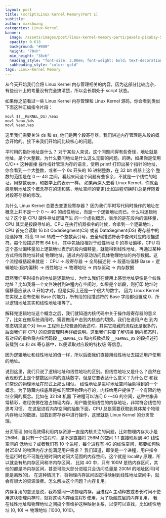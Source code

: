```yaml
---
layout: post
title: (script)Linux Kernel Memory(Part 1)
subtitle:
author: maxshuang
categories: Linux-Kernel
banner:
  image: /assets/images/post/linux-kernel-memory-part1/pexels-pixabay-52717.jpg
  opacity: 0.618
  background: "#000"
  height: "70vh"
  min_height: "38vh"
  heading_style: "font-size: 3.00em; font-weight: bold; text-decoration: underline"
  subheading_style: "color: gold"
tags: Linux-Kernel Memory
---
```


从今天开始我们会将 Linux Kernel 内存管理相关的内容，因为这部分比较庞杂，有些设计上的考量没有完全搞清楚，所以会长期处于 script 状态。

如果你之前看过一些 Linux Kernel 内存管理和 Linux Kernel 源码，你会看到类似下面这种汇编指令片段：
```
movl $(__KERNEL_DS),%eax
movl %eax,%ds
movl %eax,%es
```
这里我们需要关注 ds 和 es, 他们是两个段寄存器。我们讲述内存管理是从段的概念开始的。接下来我们开始问比较核心的问题。

平时用的指针地址是什么？
对于某些人来说，这个问题问得有些奇怪，地址就是地址，是个大整数，为什么要问地址是什么这么无聊的问题。的确，如果你是使用 C/C++ 这种直接
操作指针管理内存的语言，使用 printf 打印出某个指针的地址，你会看到一个大整数，或者一个 0x 开头的 16 进制整数，在 32 bit 机器上这个
整数的范围是在 0 ～ 4G 之间。看起来问这个问题有些多余，不就是一个线性的地址，用整数表示，和数学上的表示一样。
如果再深入去看 Linux Kernel，你就会感觉到地址这个概念存在的违和感，地址空间的变更(比如进程切换时)总是伴随着对段寄存器的修改。

为什么 Linux Kernel 总要去变更段寄存器？
因为我们平时写代码时操作的地址在概念上并不是一个 0 ～ 4G 的线性地址，而是一个逻辑地址而已。什么叫逻辑地址？这个是 CPU 硬件寻址逻辑产生
的一个虚拟概念，表示的是在段内的偏移量，CPU 其实是按段寻址的。CPU 在执行机器指令的时候，会拿到一个逻辑地址，CPU 首先会读取 16 bit CodeSegment(CS)
或者 DataSegment(DS) 寄存器中的段选择符, 将高 13 bit 转成一个整数索引号，去全局描述符表中查询对应的段描述符。每个段描述符有 64 bit，
其中包括段相对于线性地址 0 的基址偏移，CPU 将这个基址偏移量加上逻辑地址表示的段内偏移量，就能得到线性地址，再通过某种方式将线性地址转成
物理地址，通过内存驱动访问具体物理地址的内存数据。这个流程概括起来就是：
CPU -> 段寄存器 -> 全局描述符 -> 段基址偏移 Base + 逻辑地址(段内偏移) -> 线性地址 -> 物理地址 -> 内存驱动 -> 内存数据

既然我们平时操作的地址是逻辑地址，为什么我们在使用上感觉地址更像是个线性地址？比如我将一个文件映射到进程内存空间时，如果是个新段，则打印
地址时偏移量应该从 0 开始才对，但是实际上还是一个很大的数字。
因为 Linux Kernel 在实现上没有使用 Base 的能力，所有段的段描述符的 Base 字段都设置成 0，所以逻辑地址其实和线性地址相等了。

解释完逻辑地址这个概念之后，我们就知道内核代码中关于操作段寄存器的意义了，比如在做系统调用时，需要做用户态到内核态的切换。我们在说用户态
到内核态切换这个对 linux 工程师比较普通的表述时，其实它隐藏的流程还是很多的，后面我们将 CPU 的资源管理时再详细说明。这里我们只要了解切换
到内核态时，有对应的指令将内核代码段 `__KERNEL_CS` 和内核数据段 `__KERNEL_DS` 的段描述符装载到 cs 和 ds 寄存器中，以便读取对应段的特权级
等信息。

因为逻辑地址和线性地址的值一样，所以后面我们直接用线性地址去描述用户使用的地址。

说到这里，我们只说了逻辑地址和线性地址的区别。但线性地址又是什么？虽然在表现形式上是个整数区间内的连续数字，但是它要表达什么意义？为什么它
和我们常说的物理地址在形式上那么相似。
线性地址是进程地址空间抽象得到的一个概念，为了隐藏内核底层是如何管理物理内存的，内核给用户提供了一个有限的地址空间的概念。比如在 32 bit 机器
下进程可以访问 0 ～4G 的空间，这种抽象非常精彩，进程仿佛在独占物理内存，用户能使用线性的内存地址，非常符合线性的思考习惯。
在这层进程内存空间的抽象下面，CPU 总是需要获取到具体某个物理内存地址的数据，加载到寄存器中进行操作，这里就是 Linux Kernel 的分页管理。

分页管理
如何高效得利用内存资源一直是内核关注的问题，比如物理内存大小是256M，当只有一个进程时，是不是直接将 256M 的空间 1:1 直接映射到 4G 线性空间的
低地址？或者我们有 10 个进程，每个进程有 4G 的线性空间，那要如何映射256M 的物理内存才能满足用户需求？
我们知道，即使是一个进程，用户指令在运行时也不可能在短时间内访问大范围的内存空间，这个就是 locality 原理，所以就会有热内存区间和冷内存区间，
比如 4G 中，只有 100M 是热内存区间，其他的都是冷内存区间，甚至可能大部分进程只会访问总量是 200M 的地址区间(可能是离散的)。
在这种情况下，将物理内存区间固定得映射到线性地址空间中，就会有很大的资源浪费。怎么解决这个问题？内存复用。

内存复用的意思是说，我希望同一块物理内存，当进程A 主动释放或者长时间不使用这块物理内存时，就将这块内存给进程B 使用，为了隐藏底层的内存复用，
我在线性地址和物理地址之间搞个表维护这种映射关系，以便可以查找，比如线性地址 [0, 10) => 物理地址 [1000, 1010)。 


















